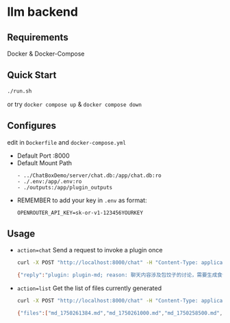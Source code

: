 # llm backend

## Requirements

Docker & Docker-Compose

## Quick Start

```bash
./run.sh
```

or try `docker compose up` & `docker compose down`

## Configures

edit in `Dockerfile` and `docker-compose.yml`

- Default Port :8000    
- Default Mount Path
    ```
    - ../ChatBoxDemo/server/chat.db:/app/chat.db:ro
    - ./.env:/app/.env:ro
    - ./outputs:/app/plugin_outputs 
    ```
- REMEMBER to add your key in `.env` as format:
    ```
    OPENROUTER_API_KEY=sk-or-v1-123456YOURKEY
    ```

## Usage

-  `action=chat` Send a request to invoke a plugin once
    ```bash
    curl -X POST "http://localhost:8000/chat" -H "Content-Type: application/json" -d '{"action": "chat"}'

    {"reply":"plugin: plugin-md; reason: 聊天内容涉及包饺子的讨论，需要生成食谱或材料准备指南。","output_path":"/app/plugin_outputs/md_1750261384.md"}
    ```

- `action=list` Get the list of files currently generated
    ```bash
    curl -X POST "http://localhost:8000/chat" -H "Content-Type: application/json" -d '{"action": "list"}'

    {"files":["md_1750261384.md","md_1750261000.md","md_1750258500.md","md_1750261051.md"]}
    ```
